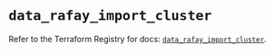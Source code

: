 # `data_rafay_import_cluster`

Refer to the Terraform Registry for docs: [`data_rafay_import_cluster`](https://registry.terraform.io/providers/rafaysystems/rafay/1.1.52/docs/data-sources/import_cluster).

